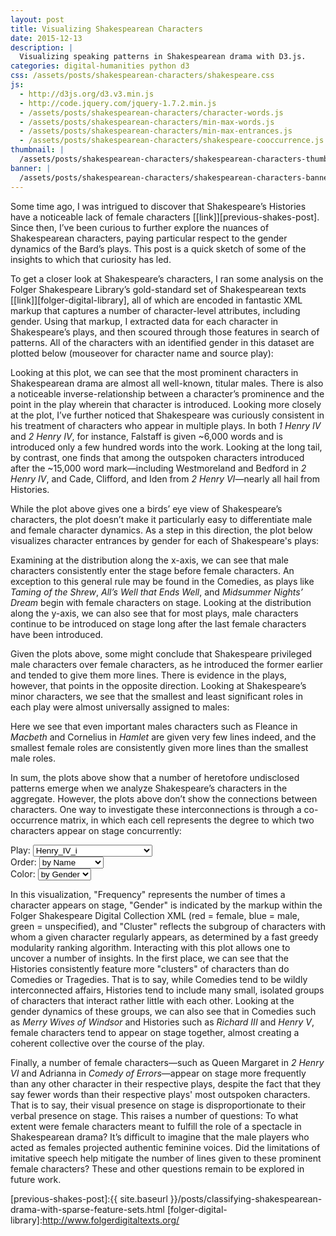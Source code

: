 ```yaml
---
layout: post
title: Visualizing Shakespearean Characters
date: 2015-12-13
description: |
  Visualizing speaking patterns in Shakespearean drama with D3.js.
categories: digital-humanities python d3
css: /assets/posts/shakespearean-characters/shakespeare.css
js:
  - http://d3js.org/d3.v3.min.js
  - http://code.jquery.com/jquery-1.7.2.min.js
  - /assets/posts/shakespearean-characters/character-words.js
  - /assets/posts/shakespearean-characters/min-max-words.js
  - /assets/posts/shakespearean-characters/min-max-entrances.js
  - /assets/posts/shakespearean-characters/shakespeare-cooccurrence.js
thumbnail: |
  /assets/posts/shakespearean-characters/shakespearean-characters-thumb.jpg
banner: |
  /assets/posts/shakespearean-characters/shakespearean-characters-banner.png
---
```


Some time ago, I was intrigued to discover that Shakespeare’s Histories have a noticeable lack of female characters [[link]][previous-shakes-post]. Since then, I’ve been curious to further explore the nuances of Shakespearean characters, paying particular respect to the gender dynamics of the Bard’s plays. This post is a quick sketch of some of the insights to which that curiosity has led.

To get a closer look at Shakespeare’s characters, I ran some analysis on the Folger Shakespeare Library’s gold-standard set of Shakespearean texts [[link]][folger-digital-library], all of which are encoded in fantastic XML markup that captures a number of character-level attributes, including gender. Using that markup, I extracted data for each character in Shakespeare’s plays, and then scoured through those features in search of patterns. All of the characters with an identified gender in this dataset are plotted below (mouseover for character name and source play):

<!-- Words Spoken by Character Entrance Plot -->
<div id='character-words' class='chart'></div>

Looking at this plot, we can see that the most prominent characters in Shakespearean drama are almost all well-known, titular males. There is also a noticeable inverse-relationship between a character’s prominence and the point in the play wherein that character is introduced. Looking more closely at the plot, I’ve further noticed that Shakespeare was curiously consistent in his treatment of characters who appear in multiple plays. In both <i>1 Henry IV</i> and <i>2 Henry IV</i>, for instance, Falstaff is given ~6,000 words and is introduced only a few hundred words into the work. Looking at the long tail, by contrast, one finds that among the outspoken characters introduced after the ~15,000 word mark—including Westmoreland and Bedford in <i>2 Henry IV</i>, and Cade, Clifford, and Iden from <i>2 Henry VI</i>—nearly all hail from Histories.

While the plot above gives one a birds’ eye view of Shakespeare’s characters, the plot doesn’t make it particularly easy to differentiate male and female character dynamics. As a step in this direction, the plot below visualizes character entrances by gender for each of Shakespeare's plays:

<!-- first and last entrance by gender plot -->
<div id='min-max-entrance' class='chart'></div>

Examining at the distribution along the x-axis, we can see that male characters consistently enter the stage before female characters. An exception to this general rule may be found in the Comedies, as plays like <i>Taming of the Shrew</i>, <i>All’s Well that Ends Well</i>, and <i>Midsummer Nights’ Dream</i> begin with female characters on stage. Looking at the distribution along the y-axis, we can also see that for most plays, male characters continue to be introduced on stage long after the last female characters have been introduced.

Given the plots above, some might conclude that Shakespeare privileged male characters over female characters, as he introduced the former earlier and tended to give them more lines. There is evidence in the plays, however, that points in the opposite direction. Looking at Shakespeare’s minor characters, we see that the smallest and least significant roles in each play were almost universally assigned to males:

<!-- min and max words by gender plot -->
<div id='min-max-words' class='chart'></div>

Here we see that even important males characters such as Fleance in <i>Macbeth</i> and Cornelius in <i>Hamlet</i> are given very few lines indeed, and the smallest female roles are consistently given more lines than the smallest male roles.

In sum, the plots above show that a number of heretofore undisclosed patterns emerge when we analyze Shakespeare’s characters in the aggregate. However, the plots above don’t show the connections between characters. One way to investigate these interconnections is through a co-occurrence matrix, in which each cell represents the degree to which two characters appear on stage concurrently:

<!-- character cooccurrence plot -->
<div class='selection-menu'>
  <div class='select-container'>
    <span>Play:</span>
    <select class='play-menu' id='selected-json'>
      <option value='1H4.json'>Henry_IV_i</option>
      <option value='Ant.json'>Antony_And_Cleopatra</option>
      <option value='MND.json'>Midsummer-Nights_Dream</option>
      <option value='AWW.json'>Alls_Well</option>
      <option value='Cor.json'>Coriolanus</option>
      <option value='Cym.json'>Cymbeline</option>
      <option value='Ham.json'>Hamlet</option>
      <option value='JC.json'>Julius_Caesar</option>
      <option value='Lr.json'>King_Lear</option>
      <option value='LLL.json'>Loves_Labours_Lost</option>
      <option value='Mac.json'>Macbeth</option>
      <option value='MM.json'>Measure_For_Measure</option>
      <option value='Ado.json'>Much_Ado</option>
      <option value='Oth.json'>Othello</option>
      <option value='Per.json'>Pericles</option>
      <option value='Rom.json'>Romeo_And_Juliet</option>
      <option value='Err.json'>Comedy_Of_Errors</option>
      <option value='Jn.json'>King_John</option>
      <option value='MV.json'>Merchant_Of_Venice</option>
      <option value='Wiv.json'>Merry_Wives_Of_Windsor</option>
      <option value='Shr.json'>Taming_Of_The_Shrew</option>
      <option value='Tmp.json'>Tempest</option>
      <option value='TGV.json'>Two_Gentlemen_Of_Verona</option>
      <option value='TNK.json'>Two_Noble_Kinsmen</option>
      <option value='WT.json'>Winters_Tale</option>
      <option value='Tim.json'>Timon_Of_Athens</option>
      <option value='Tit.json'>Titus_Andronicus</option>
      <option value='Tro.json'>Troilus_And_Cressida</option>
      <option value='TN.json'>Twelfth_Night</option>
      <option value='R2.json'>King_Richard_II</option>
      <option value='R3.json'>King_Richard_III</option>
      <option value='2H4.json'>Henry_IV_ii</option>
      <option value='H5.json'>King_Henry_V</option>
      <option value='1H6.json'>Henry_VI_i</option>
      <option value='2H6.json'>Henry_VI_ii</option>
      <option value='3H6.json'>Henry_VI_iii</option>
    </select>
  </div>

  <div class='select-container'>
    <span>Order:</span>
    <select class='play-menu' id='order'>
      <option value='name'>by Name</option>
      <option value='count'>by Frequency</option>
      <option value='group'>by Cluster</option>
      <option value='gender'>by Gender</option>
    </select>
  </div>

  <div class='select-container'>
    <span>Color:</span>
    <select id='color-dropdown'>
      <option value='gender'>by Gender</option>
      <option value='cluster'>by Cluster</option>
    </select>
  </div>
</div>

<div id='cooccurrence' class='chart'></div>

<p>In this visualization, "Frequency" represents the number of times a character appears on stage, "Gender" is indicated by the markup within the Folger Shakespeare Digital Collection XML (red = female, blue = male, green = unspecified), and "Cluster" reflects the subgroup of characters with whom a given character regularly appears, as determined by a fast greedy modularity ranking algorithm. Interacting with this plot allows one to uncover a number of insights. In the first place, we can see that the Histories consistently feature more "clusters" of characters than do Comedies or Tragedies. That is to say, while Comedies tend to be wildly interconnected affairs, Histories tend to include many small, isolated groups of characters that interact rather little with each other.  Looking at the gender dynamics of these groups, we can also see that in Comedies such as <i>Merry Wives of Windsor</i> and Histories such as <i>Richard III</i> and <i>Henry V</i>, female characters tend to appear on stage together, almost creating a coherent collective over the course of the play.</p>

<p>Finally, a number of female characters—such as Queen Margaret in <i>2 Henry VI</i> and Adrianna in <i>Comedy of Errors</i>—appear on stage more frequently than any other character in their respective plays, despite the fact that they say fewer words than their respective plays' most outspoken characters. That is to say, their visual presence on stage is disproportionate to their verbal presence on stage. This raises a number of questions: To what extent were female characters meant to fulfill the role of a spectacle in Shakespearean drama? It’s difficult to imagine that the male players who acted as females projected authentic feminine voices. Did the limitations of imitative speech help mitigate the number of lines given to these prominent female characters? These and other questions remain to be explored in future work.</p>

[previous-shakes-post]:{{ site.baseurl }}/posts/classifying-shakespearean-drama-with-sparse-feature-sets.html
[folger-digital-library]:http://www.folgerdigitaltexts.org/
